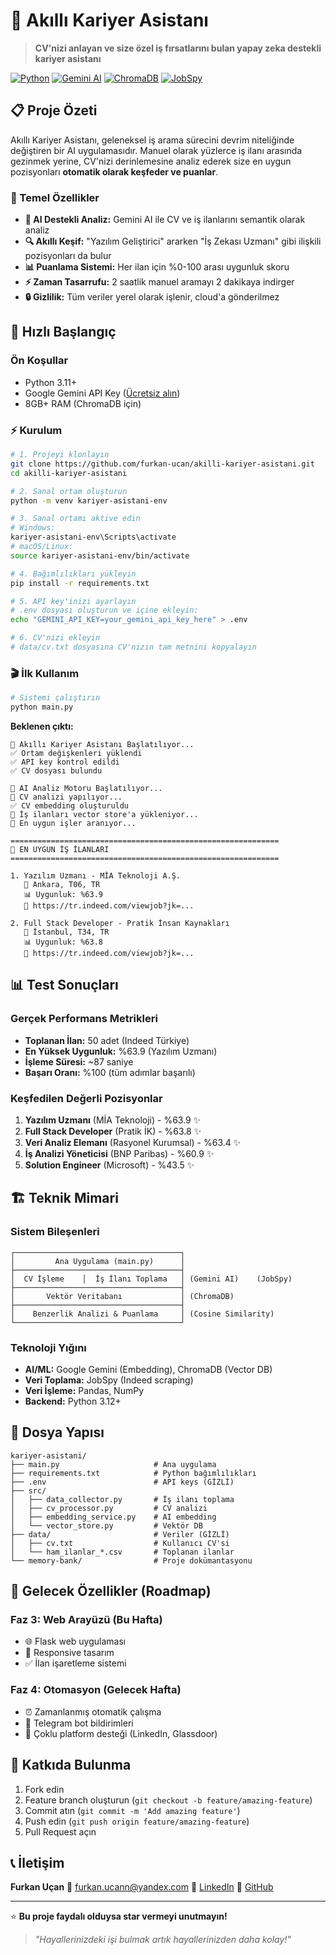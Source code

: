 # 🤖 Akıllı Kariyer Asistanı

> **CV'nizi anlayan ve size özel iş fırsatlarını bulan yapay zeka destekli kariyer asistanı**

[![Python](https://img.shields.io/badge/Python-3.12+-blue.svg)](https://python.org)
[![Gemini AI](https://img.shields.io/badge/Gemini-AI-green.svg)](https://ai.google.dev)
[![ChromaDB](https://img.shields.io/badge/ChromaDB-Vector-orange.svg)](https://www.trychroma.com)
[![JobSpy](https://img.shields.io/badge/JobSpy-Scraping-red.svg)](https://github.com/speedyapply/jobspy)

## 📋 Proje Özeti

Akıllı Kariyer Asistanı, geleneksel iş arama sürecini devrim niteliğinde değiştiren bir AI uygulamasıdır. Manuel olarak yüzlerce iş ilanı arasında gezinmek yerine, CV'nizi derinlemesine analiz ederek size en uygun pozisyonları **otomatik olarak keşfeder ve puanlar**.

### 🎯 Temel Özellikler

- **🧠 AI Destekli Analiz:** Gemini AI ile CV ve iş ilanlarını semantik olarak analiz
- **🔍 Akıllı Keşif:** "Yazılım Geliştirici" ararken "İş Zekası Uzmanı" gibi ilişkili pozisyonları da bulur
- **📊 Puanlama Sistemi:** Her ilan için %0-100 arası uygunluk skoru
- **⚡ Zaman Tasarrufu:** 2 saatlik manuel aramayı 2 dakikaya indirger
- **🔒 Gizlilik:** Tüm veriler yerel olarak işlenir, cloud'a gönderilmez

## 🚀 Hızlı Başlangıç

### Ön Koşullar
- Python 3.11+
- Google Gemini API Key ([Ücretsiz alın](https://aistudio.google.com/app/apikey))
- 8GB+ RAM (ChromaDB için)

### ⚡ Kurulum

```bash
# 1. Projeyi klonlayın
git clone https://github.com/furkan-ucan/akilli-kariyer-asistani.git
cd akilli-kariyer-asistani

# 2. Sanal ortam oluşturun
python -m venv kariyer-asistani-env

# 3. Sanal ortamı aktive edin
# Windows:
kariyer-asistani-env\Scripts\activate
# macOS/Linux:
source kariyer-asistani-env/bin/activate

# 4. Bağımlılıkları yükleyin
pip install -r requirements.txt

# 5. API key'inizi ayarlayın
# .env dosyası oluşturun ve içine ekleyin:
echo "GEMINI_API_KEY=your_gemini_api_key_here" > .env

# 6. CV'nizi ekleyin
# data/cv.txt dosyasına CV'nizin tam metnini kopyalayın
```

### 🎬 İlk Kullanım

```bash
# Sistemi çalıştırın
python main.py
```

**Beklenen çıktı:**
```
🚀 Akıllı Kariyer Asistanı Başlatılıyor...
✅ Ortam değişkenleri yüklendi
✅ API key kontrol edildi
✅ CV dosyası bulundu

🧠 AI Analiz Motoru Başlatılıyor...
📄 CV analizi yapılıyor...
✅ CV embedding oluşturuldu
🔄 İş ilanları vector store'a yükleniyor...
🎯 En uygun işler aranıyor...

============================================================
🎉 EN UYGUN İŞ İLANLARI
============================================================

1. Yazılım Uzmanı - MİA Teknoloji A.Ş.
   📍 Ankara, T06, TR
   📊 Uygunluk: %63.9
   🔗 https://tr.indeed.com/viewjob?jk=...

2. Full Stack Developer - Pratik İnsan Kaynakları
   📍 İstanbul, T34, TR
   📊 Uygunluk: %63.8
   🔗 https://tr.indeed.com/viewjob?jk=...
```

## 📊 Test Sonuçları

### Gerçek Performans Metrikleri
- **Toplanan İlan:** 50 adet (Indeed Türkiye)
- **En Yüksek Uygunluk:** %63.9 (Yazılım Uzmanı)
- **İşleme Süresi:** ~87 saniye
- **Başarı Oranı:** %100 (tüm adımlar başarılı)

### Keşfedilen Değerli Pozisyonlar
1. **Yazılım Uzmanı** (MİA Teknoloji) - %63.9 ✨
2. **Full Stack Developer** (Pratik İK) - %63.8 ✨
3. **Veri Analiz Elemanı** (Rasyonel Kurumsal) - %63.4 ✨
4. **İş Analizi Yöneticisi** (BNP Paribas) - %60.9 ✨
5. **Solution Engineer** (Microsoft) - %43.5 ✨

## 🏗️ Teknik Mimari

### Sistem Bileşenleri
```
┌─────────────────────────────────────┐
│         Ana Uygulama (main.py)      │
├─────────────────────────────────────┤
│  CV İşleme    │  İş İlanı Toplama   │ (Gemini AI)    (JobSpy)
├─────────────────────────────────────┤
│       Vektör Veritabanı             │ (ChromaDB)
├─────────────────────────────────────┤
│    Benzerlik Analizi & Puanlama     │ (Cosine Similarity)
└─────────────────────────────────────┘
```

### Teknoloji Yığını
- **AI/ML:** Google Gemini (Embedding), ChromaDB (Vector DB)
- **Veri Toplama:** JobSpy (Indeed scraping)
- **Veri İşleme:** Pandas, NumPy
- **Backend:** Python 3.12+

## 🔧 Dosya Yapısı

```
kariyer-asistani/
├── main.py                     # Ana uygulama
├── requirements.txt            # Python bağımlılıkları
├── .env                        # API keys (GİZLİ)
├── src/
│   ├── data_collector.py       # İş ilanı toplama
│   ├── cv_processor.py         # CV analizi
│   ├── embedding_service.py    # AI embedding
│   └── vector_store.py         # Vektör DB
├── data/                       # Veriler (GİZLİ)
│   ├── cv.txt                  # Kullanıcı CV'si
│   └── ham_ilanlar_*.csv       # Toplanan ilanlar
└── memory-bank/                # Proje dokümantasyonu
```

## 🚧 Gelecek Özellikler (Roadmap)

### Faz 3: Web Arayüzü (Bu Hafta)
- 🌐 Flask web uygulaması
- 📱 Responsive tasarım
- ✅ İlan işaretleme sistemi

### Faz 4: Otomasyon (Gelecek Hafta)
- ⏰ Zamanlanmış otomatik çalışma
- 📱 Telegram bot bildirimleri
- 🔄 Çoklu platform desteği (LinkedIn, Glassdoor)

## 🤝 Katkıda Bulunma

1. Fork edin
2. Feature branch oluşturun (`git checkout -b feature/amazing-feature`)
3. Commit atın (`git commit -m 'Add amazing feature'`)
4. Push edin (`git push origin feature/amazing-feature`)
5. Pull Request açın

## 📞 İletişim

**Furkan Uçan**
📧 furkan.ucann@yandex.com
💼 [LinkedIn](https://linkedin.com/in/furkan-ucan)
🐙 [GitHub](https://github.com/furkan-ucan)

---

⭐ **Bu proje faydalı olduysa star vermeyi unutmayın!**

> *"Hayallerinizdeki işi bulmak artık hayallerinizden daha kolay!"*
